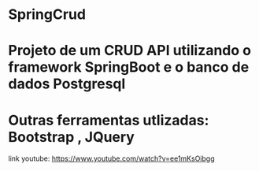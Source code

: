 # SpringCrud

# Projeto de um CRUD API utilizando o framework SpringBoot e o banco de dados Postgresql

# Outras ferramentas utlizadas: Bootstrap , JQuery 

link youtube: https://www.youtube.com/watch?v=ee1mKsOibgg
